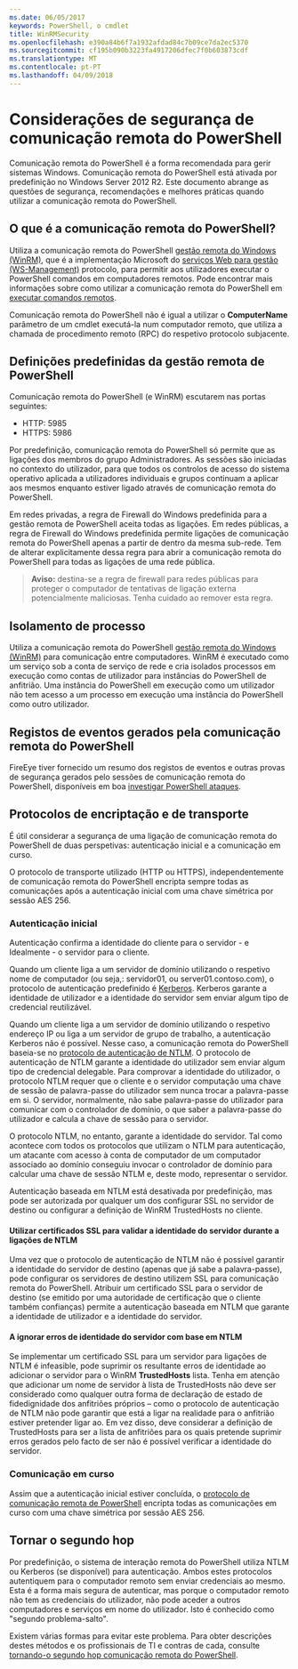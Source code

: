 ```yaml
---
ms.date: 06/05/2017
keywords: PowerShell, o cmdlet
title: WinRMSecurity
ms.openlocfilehash: e390a84b6f7a1932afdad84c7b09ce7da2ec5370
ms.sourcegitcommit: cf195b090b3223fa4917206dfec7f0b603873cdf
ms.translationtype: MT
ms.contentlocale: pt-PT
ms.lasthandoff: 04/09/2018
---
```

# <a name="powershell-remoting-security-considerations"></a>Considerações de segurança de comunicação remota do PowerShell

Comunicação remota do PowerShell é a forma recomendada para gerir sistemas Windows. Comunicação remota do PowerShell está ativada por predefinição no Windows Server 2012 R2. Este documento abrange as questões de segurança, recomendações e melhores práticas quando utilizar a comunicação remota do PowerShell.

## <a name="what-is-powershell-remoting"></a>O que é a comunicação remota do PowerShell?

Utiliza a comunicação remota do PowerShell [gestão remota do Windows (WinRM)](https://msdn.microsoft.com/library/windows/desktop/aa384426.aspx), que é a implementação Microsoft do [serviços Web para gestão (WS-Management)](http://www.dmtf.org/sites/default/files/standards/documents/DSP0226_1.2.0.pdf) protocolo, para permitir aos utilizadores executar o PowerShell comandos em computadores remotos. Pode encontrar mais informações sobre como utilizar a comunicação remota do PowerShell em [executar comandos remotos](https://technet.microsoft.com/library/dd819505.aspx).

Comunicação remota do PowerShell não é igual a utilizar o **ComputerName** parâmetro de um cmdlet executá-la num computador remoto, que utiliza a chamada de procedimento remoto (RPC) do respetivo protocolo subjacente.

## <a name="powershell-remoting-default-settings"></a>Definições predefinidas da gestão remota de PowerShell

Comunicação remota do PowerShell (e WinRM) escutarem nas portas seguintes:

- HTTP: 5985
- HTTPS: 5986

Por predefinição, comunicação remota do PowerShell só permite que as ligações dos membros do grupo Administradores. As sessões são iniciadas no contexto do utilizador, para que todos os controlos de acesso do sistema operativo aplicada a utilizadores individuais e grupos continuam a aplicar aos mesmos enquanto estiver ligado através de comunicação remota do PowerShell.

Em redes privadas, a regra de Firewall do Windows predefinida para a gestão remota de PowerShell aceita todas as ligações. Em redes públicas, a regra de Firewall do Windows predefinida permite ligações de comunicação remota do PowerShell apenas a partir de dentro da mesma sub-rede. Tem de alterar explicitamente dessa regra para abrir a comunicação remota do PowerShell para todas as ligações de uma rede pública.

>**Aviso:** destina-se a regra de firewall para redes públicas para proteger o computador de tentativas de ligação externa potencialmente maliciosas. Tenha cuidado ao remover esta regra.

## <a name="process-isolation"></a>Isolamento de processo

Utiliza a comunicação remota do PowerShell [gestão remota do Windows (WinRM)](https://msdn.microsoft.com/library/windows/desktop/aa384426) para comunicação entre computadores.
WinRM é executado como um serviço sob a conta de serviço de rede e cria isolados processos em execução como contas de utilizador para instâncias do PowerShell de anfitrião. Uma instância do PowerShell em execução como um utilizador não tem acesso a um processo em execução uma instância do PowerShell como outro utilizador.

## <a name="event-logs-generated-by-powershell-remoting"></a>Registos de eventos gerados pela comunicação remota do PowerShell

FireEye tiver fornecido um resumo dos registos de eventos e outras provas de segurança gerados pelo sessões de comunicação remota do PowerShell, disponíveis em boa [investigar PowerShell ataques](https://www.fireeye.com/content/dam/fireeye-www/global/en/solutions/pdfs/wp-lazanciyan-investigating-powershell-attacks.pdf).

## <a name="encryption-and-transport-protocols"></a>Protocolos de encriptação e de transporte

É útil considerar a segurança de uma ligação de comunicação remota do PowerShell de duas perspetivas: autenticação inicial e a comunicação em curso.

O protocolo de transporte utilizado (HTTP ou HTTPS), independentemente de comunicação remota do PowerShell encripta sempre todas as comunicações após a autenticação inicial com uma chave simétrica por sessão AES 256.

### <a name="initial-authentication"></a>Autenticação inicial

Autenticação confirma a identidade do cliente para o servidor - e Idealmente - o servidor para o cliente.

Quando um cliente liga a um servidor de domínio utilizando o respetivo nome de computador (ou seja,: servidor01, ou server01.contoso.com), o protocolo de autenticação predefinido é [Kerberos](https://msdn.microsoft.com/library/windows/desktop/aa378747.aspx).
Kerberos garante a identidade de utilizador e a identidade do servidor sem enviar algum tipo de credencial reutilizável.

Quando um cliente liga a um servidor de domínio utilizando o respetivo endereço IP ou liga a um servidor de grupo de trabalho, a autenticação Kerberos não é possível. Nesse caso, a comunicação remota do PowerShell baseia-se no [protocolo de autenticação de NTLM](https://msdn.microsoft.com/library/windows/desktop/aa378749.aspx). O protocolo de autenticação de NTLM garante a identidade do utilizador sem enviar algum tipo de credencial delegable. Para comprovar a identidade do utilizador, o protocolo NTLM requer que o cliente e o servidor computação uma chave de sessão de palavra-passe do utilizador sem nunca trocar a palavra-passe em si. O servidor, normalmente, não sabe palavra-passe do utilizador para comunicar com o controlador de domínio, o que saber a palavra-passe do utilizador e calcula a chave de sessão para o servidor.

O protocolo NTLM, no entanto, garante a identidade do servidor. Tal como acontece com todos os protocolos que utilizam o NTLM para autenticação, um atacante com acesso à conta de computador de um computador associado ao domínio conseguiu invocar o controlador de domínio para calcular uma chave de sessão NTLM e, deste modo, representar o servidor.

Autenticação baseada em NTLM está desativada por predefinição, mas pode ser autorizada por qualquer um dos configurar SSL no servidor de destino ou configurar a definição de WinRM TrustedHosts no cliente.

#### <a name="using-ssl-certificates-to-validate-server-identity-during-ntlm-based-connections"></a>Utilizar certificados SSL para validar a identidade do servidor durante a ligações de NTLM

Uma vez que o protocolo de autenticação de NTLM não é possível garantir a identidade do servidor de destino (apenas que já sabe a palavra-passe), pode configurar os servidores de destino utilizem SSL para comunicação remota do PowerShell. Atribuir um certificado SSL para o servidor de destino (se emitido por uma autoridade de certificação que o cliente também confianças) permite a autenticação baseada em NTLM que garante a identidade de utilizador e a identidade do servidor.

#### <a name="ignoring-ntlm-based-server-identity-errors"></a>A ignorar erros de identidade do servidor com base em NTLM

Se implementar um certificado SSL para um servidor para ligações de NTLM é infeasible, pode suprimir os resultante erros de identidade ao adicionar o servidor para o WinRM **TrustedHosts** lista. Tenha em atenção que adicionar um nome de servidor à lista de TrustedHosts não deve ser considerado como qualquer outra forma de declaração de estado de fidedignidade dos anfitriões próprios – como o protocolo de autenticação de NTLM não pode garantir que está a ligar na realidade para o anfitrião estiver pretender ligar ao.
Em vez disso, deve considerar a definição de TrustedHosts para ser a lista de anfitriões para os quais pretende suprimir erros gerados pelo facto de ser não é possível verificar a identidade do servidor.


### <a name="ongoing-communication"></a>Comunicação em curso

Assim que a autenticação inicial estiver concluída, o [protocolo de comunicação remota de PowerShell](https://msdn.microsoft.com/en-us/library/dd357801.aspx) encripta todas as comunicações em curso com uma chave simétrica por sessão AES 256.


## <a name="making-the-second-hop"></a>Tornar o segundo hop

Por predefinição, o sistema de interação remota do PowerShell utiliza NTLM ou Kerberos (se disponível) para autenticação. Ambos estes protocolos autentiquem para o computador remoto sem enviar credenciais ao mesmo.
Esta é a forma mais segura de autenticar, mas porque o computador remoto não tem as credenciais do utilizador, não pode aceder a outros computadores e serviços em nome do utilizador.
Isto é conhecido como "segundo problema-salto".

Existem várias formas para evitar este problema. Para obter descrições destes métodos e os profissionais de TI e contras de cada, consulte [tornando-o segundo hop comunicação remota do PowerShell](PS-remoting-second-hop.md).